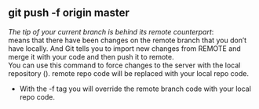 ## git push -f origin master
*The tip of your current branch is behind its remote counterpart*: <br />
means that there have been changes on the remote branch that you don’t have locally. And Git tells you to import new changes from REMOTE and merge it with your code and then push it to remote. <br />
You can use this command to force changes to the server with the local repository (). remote repo code will be replaced with your local repo code. 
- With the -f tag you will override the remote branch code with your local repo code.

